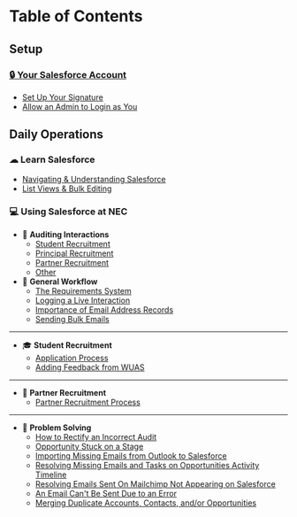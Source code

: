 # Table of Contents

## Setup

### [🔒 Your Salesforce Account](setup/your-salesforce-account/README.md)
  * [Set Up Your Signature](setup/your-salesforce-account/set-up-your-signature.md)
  * [Allow an Admin to Login as You](setup/your-salesforce-account/allow-an-admin-to-login-as-you.md)

## Daily Operations

### ☁ Learn Salesforce
  * [Navigating & Understanding Salesforce](daily-operations/learn-salesforce/navigating-and-understanding-salesforce.md)
  * [List Views & Bulk Editing](daily-operations/learn-salesforce/list-views-and-bulk-editing.md)
### 💻 Using Salesforce at NEC
  - 🥰 **Auditing Interactions**
    * [Student Recruitment](daily-operations/using-salesforce-at-nec/interaction-auditing/student-recruitment.md)
    * [Principal Recruitment](daily-operations/using-salesforce-at-nec/interaction-auditing/principal-recruitment.md)
    * [Partner Recruitment](daily-operations/using-salesforce-at-nec/interaction-auditing/partner-recruitment.md)
    * [Other](daily-operations/using-salesforce-at-nec/interaction-auditing/other.md)
  - 💼 **General Workflow**
    * [The Requirements System](daily-operations/using-salesforce-at-nec/general-workflow/the-requirements-system.md)
    * [Logging a Live Interaction](daily-operations/using-salesforce-at-nec/general-workflow/logging-a-live-interaction.md)
    * [Importance of Email Address Records](daily-operations/using-salesforce-at-nec/general-workflow/importance-of-email-address-records.md)
    * [Sending Bulk Emails](daily-operations/using-salesforce-at-nec/general-workflow/sending-bulk-emails.md)
***
  - 🎓 **Student Recruitment**
    * [Application Process](daily-operations/using-salesforce-at-nec/student-recruitment/application-process.md)
    * [Adding Feedback from WUAS](daily-operations/using-salesforce-at-nec/general-workflow/adding-feedback-from-wuas.md)
***
  - 🤝 **Partner Recruitment**
    * [Partner Recruitment Process](daily-operations/using-salesforce-at-nec/partner-recruitment/partner-recruitment-process.md)
***
  - 🤔 **Problem Solving**
    * [How to Rectify an Incorrect Audit](daily-operations/using-salesforce-at-nec/problem-solving/how-to-rectify-an-incorrect-audit.md)
    * [Opportunity Stuck on a Stage](daily-operations/using-salesforce-at-nec/problem-solving/opportunity-stuck-on-a-stage.md)
    * [Importing Missing Emails from Outlook to Salesforce](daily-operations/using-salesforce-at-nec/problem-solving/importing-missing-emails-from-outlook-to-salesforce.md)
    * [Resolving Missing Emails and Tasks on Opportunities Activity Timeline](daily-operations/using-salesforce-at-nec/problem-solving/resolving-missing-emails-and-tasks-on-opportunities-activity-timeline.md)
    * [Resolving Emails Sent On Mailchimp Not Appearing on Salesforce](daily-operations/using-salesforce-at-nec/problem-solving/resolving-emails-sent-on-mailchimp-not-appearing-on-salesforce.md)
    * [An Email Can't Be Sent Due to an Error](daily-operations/using-salesforce-at-nec/problem-solving/cannot-send-an-email.md)
    * [Merging Duplicate Accounts, Contacts, and/or Opportunities](daily-operations/using-salesforce-at-nec/problem-solving/merging-duplicate-accounts-contacts-and-or-opportunities.md)